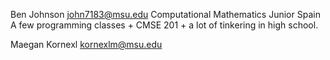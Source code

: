 Ben Johnson
john7183@msu.edu
Computational Mathematics
Junior
Spain
A few programming classes + CMSE 201 + a lot of tinkering in high school.


Maegan Kornexl
kornexlm@msu.edu
